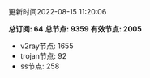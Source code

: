 更新时间2022-08-15 11:20:06

**总订阅: 64**
**总节点: 9359**
**有效节点: 2005**
- v2ray节点: 1655
- trojan节点: 92
- ss节点: 258
